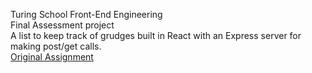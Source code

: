 Turing School Front-End Engineering  
Final Assessment project  
A list to keep track of grudges built in React with an Express server for making post/get calls.  
[Original Assignment](https://gist.github.com/stevekinney/ac2c3a2d00f2a8229d65df9d2a2468e8#file-grudge-bin-final-1606-md)
